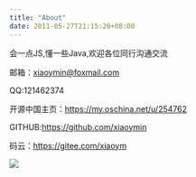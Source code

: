 ```yaml
---
title: "About"
date: 2011-05-27T21:15:28+08:00
---
```


会一点JS,懂一些Java,欢迎各位同行沟通交流

邮箱：xiaoymin@foxmail.com

QQ:121462374

开源中国主页：https://my.oschina.net/u/254762

GITHUB:https://github.com/xiaoymin

码云：https://gitee.com/xiaoym

![](gitee.png)